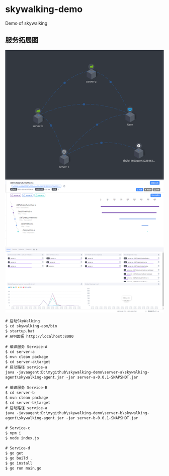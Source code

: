 # skywalking-demo
Demo of skywalking

## 服务拓展图
![](doc/img/SkyWalking-Demo.png)
![](doc/img/SkyWalking-Demo2.png)
![](doc/img/SkyWalking-Demo3.png)

```shell script
# 启动SkyWalking
$ cd skywalking-apm/bin
$ startup.bat
# APM面板 http://localhost:8080

# 编译服务 Service-A
$ cd server-a
$ mvn clean package
$ cd server-a\target
# 启动路径 service-a
java -javaagent:D:\mygithub\skywalking-demo\server-a\skywalking-agent\skywalking-agent.jar -jar server-a-0.0.1-SNAPSHOT.jar

# 编译服务 Service-B
$ cd server-b
$ mvn clean package
$ cd server-b\target
# 启动路径 service-a
java -javaagent:D:\mygithub\skywalking-demo\server-b\skywalking-agent\skywalking-agent.jar -jar server-b-0.0.1-SNAPSHOT.jar

# Service-c
$ npm i
$ node index.js

# Service-d
$ go get
$ go build .
$ go install
$ go run main.go

```